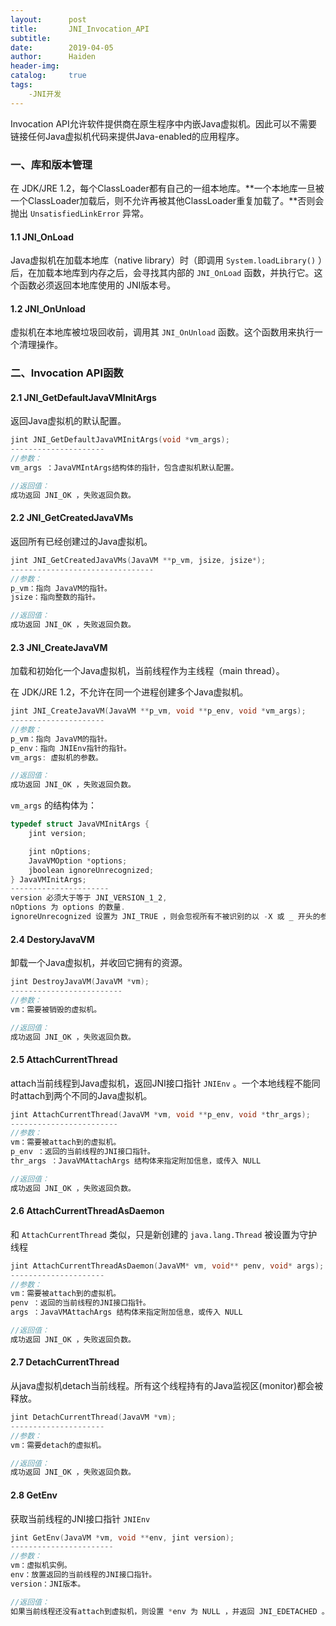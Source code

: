 ```yaml
---
layout:      post
title:       JNI_Invocation_API
subtitle: 
date:        2019-04-05
author:      Haiden
header-img:   
catalog:     true
tags: 
    -JNI开发
---
```


Invocation API允许软件提供商在原生程序中内嵌Java虚拟机。因此可以不需要链接任何Java虚拟机代码来提供Java-enabled的应用程序。

### 一、库和版本管理

在 JDK/JRE 1.2，每个ClassLoader都有自己的一组本地库。**一个本地库一旦被一个ClassLoader加载后，则不允许再被其他ClassLoader重复加载了。**否则会抛出 ``UnsatisfiedLinkError`` 异常。

#### 1.1 JNI_OnLoad

Java虚拟机在加载本地库（native library）时（即调用 `System.loadLibrary()` ）后，在加载本地库到内存之后，会寻找其内部的 `JNI_OnLoad` 函数，并执行它。这个函数必须返回本地库使用的 JNI版本号。

#### 1.2 JNI_OnUnload

虚拟机在本地库被垃圾回收前，调用其 `JNI_OnUnload` 函数。这个函数用来执行一个清理操作。

### 二、Invocation API函数

#### 2.1 JNI_GetDefaultJavaVMInitArgs

返回Java虚拟机的默认配置。

```c++
jint JNI_GetDefaultJavaVMInitArgs(void *vm_args);
---------------------
//参数：
vm_args ：JavaVMIntArgs结构体的指针，包含虚拟机默认配置。

//返回值：
成功返回 JNI_OK ，失败返回负数。
```

#### 2.2 JNI_GetCreatedJavaVMs

返回所有已经创建过的Java虚拟机。

```c++
jint JNI_GetCreatedJavaVMs(JavaVM **p_vm, jsize, jsize*);
--------------------------------
//参数：
p_vm：指向 JavaVM的指针。
jsize：指向整数的指针。

//返回值：
成功返回 JNI_OK ，失败返回负数。
```

#### 2.3 JNI_CreateJavaVM

加载和初始化一个Java虚拟机，当前线程作为主线程（main thread）。

在 JDK/JRE 1.2，不允许在同一个进程创建多个Java虚拟机。

```c++
jint JNI_CreateJavaVM(JavaVM **p_vm, void **p_env, void *vm_args);
---------------------
//参数：
p_vm：指向 JavaVM的指针。
p_env：指向 JNIEnv指针的指针。
vm_args: 虚拟机的参数。

//返回值：
成功返回 JNI_OK ，失败返回负数。
```

`vm_args` 的结构体为：

```c++
typedef struct JavaVMInitArgs {
    jint version;

    jint nOptions;
    JavaVMOption *options;
    jboolean ignoreUnrecognized;
} JavaVMInitArgs;
----------------------
version 必须大于等于 JNI_VERSION_1_2,
nOptions 为 options 的数量.
ignoreUnrecognized 设置为 JNI_TRUE ，则会忽视所有不被识别的以 -X 或 _ 开头的参数字符串，如果设置为 JNI_FALSE ，则遇到不被识别的参数时JNI_CreateJavaVM 函数会返回 JNI_ERR
```

#### 2.4 DestoryJavaVM

卸载一个Java虚拟机，并收回它拥有的资源。

```c++
jint DestroyJavaVM(JavaVM *vm);
-------------------------
//参数：
vm：需要被销毁的虚拟机。

//返回值：
成功返回 JNI_OK ，失败返回负数。
```

#### 2.5 AttachCurrentThread

attach当前线程到Java虚拟机，返回JNI接口指针 `JNIEnv` 。一个本地线程不能同时attach到两个不同的Java虚拟机。

```c++
jint AttachCurrentThread(JavaVM *vm, void **p_env, void *thr_args);
------------------------
//参数：
vm：需要被attach到的虚拟机。
p_env ：返回的当前线程的JNI接口指针。
thr_args ：JavaVMAttachArgs 结构体来指定附加信息，或传入 NULL

//返回值：
成功返回 JNI_OK ，失败返回负数。
```

#### 2.6 AttachCurrentThreadAsDaemon

和 `AttachCurrentThread` 类似，只是新创建的 `java.lang.Thread` 被设置为守护线程

```c++
jint AttachCurrentThreadAsDaemon(JavaVM* vm, void** penv, void* args);
---------------------
//参数：
vm：需要被attach到的虚拟机。
penv ：返回的当前线程的JNI接口指针。
args ：JavaVMAttachArgs 结构体来指定附加信息，或传入 NULL

//返回值：
成功返回 JNI_OK ，失败返回负数。
```

#### 2.7 DetachCurrentThread

从java虚拟机detach当前线程。所有这个线程持有的Java监视区(monitor)都会被释放。

```c++
jint DetachCurrentThread(JavaVM *vm);
---------------------
//参数：
vm：需要detach的虚拟机。

//返回值：
成功返回 JNI_OK ，失败返回负数。
```

#### 2.8 GetEnv

获取当前线程的JNI接口指针 `JNIEnv`

```c++
jint GetEnv(JavaVM *vm, void **env, jint version);
-----------------------
//参数：
vm：虚拟机实例。
env：放置返回的当前线程的JNI接口指针。
version：JNI版本。

//返回值：
如果当前线程还没有attach到虚拟机，则设置 *env 为 NULL ，并返回 JNI_EDETACHED 。如果指定的JNI版本不被支持，则也设置 *env 为 NULL ，并且返回 JNI_EVERSION。否则设置 *env 为正常的接口，并返回 JNI_OK 。
```

